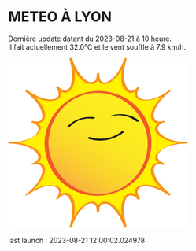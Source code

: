 # METEO À LYON

Dernière update datant du 2023-08-21 à 10 heure.  
Il fait actuellement 32.0°C et le vent souffle à 7.9 km/h.      

![](./.github/sun.png)

last launch : 2023-08-21 12:00:02.024978
